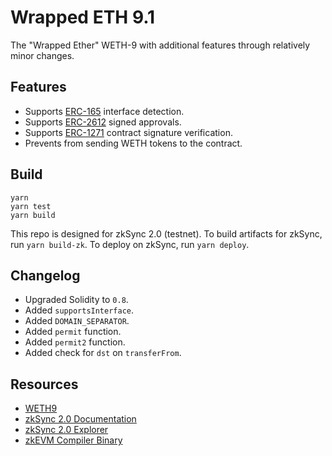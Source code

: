 # Wrapped ETH 9.1

The "Wrapped Ether" WETH-9 with additional features through relatively minor changes.

## Features
- Supports [ERC-165](https://eips.ethereum.org/EIPS/eip-165) interface detection.
- Supports [ERC-2612](https://eips.ethereum.org/EIPS/eip-2612) signed approvals.
- Supports [ERC-1271](https://eips.ethereum.org/EIPS/eip-1271) contract signature verification.
- Prevents from sending WETH tokens to the contract.

## Build
```
yarn
yarn test
yarn build
```
This repo is designed for zkSync 2.0 (testnet). To build artifacts for zkSync, run `yarn build-zk`. To deploy on zkSync, run `yarn deploy`.

## Changelog
- Upgraded Solidity to `0.8`.
- Added `supportsInterface`.
- Added `DOMAIN_SEPARATOR`.
- Added `permit` function.
- Added `permit2` function.
- Added check for `dst` on `transferFrom`.

## Resources
- [WETH9](https://github.com/gnosis/canonical-weth/blob/master/contracts/WETH9.sol)
- [zkSync 2.0 Documentation](https://v2-docs.zksync.io/dev/)
- [zkSync 2.0 Explorer](https://explorer.zksync.io/)
- [zkEVM Compiler Binary](https://github.com/matter-labs/zksolc-bin/)